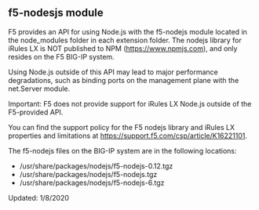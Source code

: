 f5-nodesjs module
-----------------
F5 provides an API for using Node.js with the f5-nodejs module located in the node_modules folder in each extension folder. The nodejs library for iRules LX is NOT published to NPM (https://www.npmjs.com), and only resides on the F5 BIG-IP system.

Using Node.js outside of this API may lead to major performance degradations, such as binding ports on the management plane with the net.Server module.

Important: F5 does not provide support for iRules LX Node.js outside of the F5-provided API.

You can find the support policy for the F5 nodejs library and iRules LX properties and limitations at https://support.f5.com/csp/article/K16221101.


The f5-nodejs files on the BIG-IP system are in the following locations:
- /usr/share/packages/nodejs/f5-nodejs-0.12.tgz
- /usr/share/packages/nodejs/f5-nodejs.tgz
- /usr/share/packages/nodejs/f5-nodejs-6.tgz


Updated: 1/8/2020